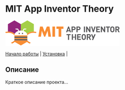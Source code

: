# MIT App Inventor Theory

![Логотип][def]

[Начало работы](https://vizarz.github.io/theory/www/index.html) | [Установка](#установка) |

## Описание

Краткое описание проекта...

[def]: www/images/codi-logo.svg
